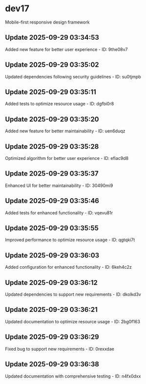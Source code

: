 # dev17
Mobile-first responsive design framework

## Update 2025-09-29 03:34:53
Added new feature for better user experience - ID: 9the08v7


## Update 2025-09-29 03:35:02
Updated dependencies following security guidelines - ID: su0tjmpb


## Update 2025-09-29 03:35:11
Added tests to optimize resource usage - ID: dgfbi0r8


## Update 2025-09-29 03:35:20
Added new feature for better maintainability - ID: uen6duqz


## Update 2025-09-29 03:35:28
Optimized algorithm for better user experience - ID: efiac9d8


## Update 2025-09-29 03:35:37
Enhanced UI for better maintainability - ID: 30490mi9


## Update 2025-09-29 03:35:46
Added tests for enhanced functionality - ID: vqevu81r


## Update 2025-09-29 03:35:55
Improved performance to optimize resource usage - ID: qgtqki7t


## Update 2025-09-29 03:36:03
Added configuration for enhanced functionality - ID: 6keh4c2z


## Update 2025-09-29 03:36:12
Updated dependencies to support new requirements - ID: dkolkd3v


## Update 2025-09-29 03:36:21
Updated documentation to optimize resource usage - ID: 2bg0f163


## Update 2025-09-29 03:36:29
Fixed bug to support new requirements - ID: 0rexxdae


## Update 2025-09-29 03:36:38
Updated documentation with comprehensive testing - ID: n4fx0dxx

